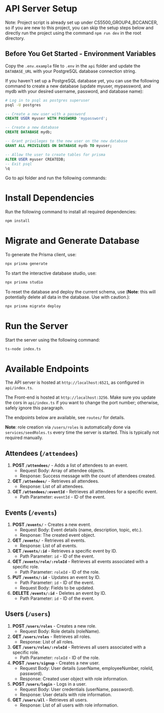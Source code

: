 # API Server Setup

Note: Project script is already set up under CS5500_GROUP4_BCCANCER, so if you are new to this project, you can skip the setup steps below and directly run the project using the command `npm run dev` in the root directory.

## Before You Get Started - Environment Variables

Copy the `.env.example` file to `.env` in the `api` folder and update the `DATABASE_URL` with your PostgreSQL database connection string.

If you haven't set up a PostgreSQL database yet, you can use the following command to create a new database (update myuser, mypassword, and mydb with your desired username, password, and database name):

```bash
# Log in to psql as postgres superuser
psql -U postgres
```

```sql
-- Create a new user with a password
CREATE USER myuser WITH PASSWORD 'mypassword';

-- Create a new database
CREATE DATABASE mydb;

-- Grant privileges to the new user on the new database
GRANT ALL PRIVILEGES ON DATABASE mydb TO myuser;

-- Allow the user to create tables for prisma
ALTER USER myuser CREATEDB;
-- Exit psql
\q
```

Go to api folder and run the following commands:
# Install Dependencies

Run the following command to install all required dependencies:

```bash
npm install
```

# Migrate and Generate Database


To generate the Prisma client, use:

```bash
npx prisma generate
```

To start the interactive database studio, use:

```bash
npx prisma studio
```


To reset the database and deploy the current schema, use (**Note**: this will potentially delete all data in the database. Use with caution.):

```bash
npx prisma migrate deploy
```


# Run the Server

Start the server using the following command:
    
```bash
ts-node index.ts
```


# Available Endpoints

The API server is hosted at `http://localhost:6521`, as configured in `api/index.ts`.

The Front-end is hosted at `http://localhost:3256`. Make sure you update the cors in `api/index.ts` if you want to change the port number; otherwise, safely ignore this paragraph.

The endpoints below are available, see `routes/` for details.

**Note**: role creation via `/users/roles` is automatically done via `services/seedRoles.ts` every time the server is started. This is typically not required manually.

## Attendees (`/attendees`)
1. **POST `/attendees/`** - Adds a list of attendees to an event.
   - Request Body: Array of attendee objects.
   - Response: Success message with the count of attendees created.
2. **GET `/attendees/`** - Retrieves all attendees.
   - Response: List of all attendees.
3. **GET `/attendees/:eventId`** - Retrieves all attendees for a specific event.
   - Path Parameter: `eventId` - ID of the event.

## Events (`/events`)
1. **POST `/events/`** - Creates a new event.
   - Request Body: Event details (name, description, topic, etc.).
   - Response: The created event object.
2. **GET `/events/`** - Retrieves all events.
   - Response: List of all events.
3. **GET `/events/:id`** - Retrieves a specific event by ID.
   - Path Parameter: `id` - ID of the event.
4. **GET `/events/role/:roleId`** - Retrieves all events associated with a specific role.
   - Path Parameter: `roleId` - ID of the role.
5. **PUT `/events/:id`** - Updates an event by ID.
   - Path Parameter: `id` - ID of the event.
   - Request Body: Fields to be updated.
6. **DELETE `/events/:id`** - Deletes an event by ID.
   - Path Parameter: `id` - ID of the event.

## Users (`/users`)
1. **POST `/users/roles`** - Creates a new role.
   - Request Body: Role details (roleName).
2. **GET `/users/roles`** - Retrieves all roles.
   - Response: List of all roles.
3. **GET `/users/roles/:roleId`** - Retrieves all users associated with a specific role.
   - Path Parameter: `roleId` - ID of the role.
4. **POST `/users/signup`** - Creates a new user.
   - Request Body: User details (userName, employeeNumber, roleId, password).
   - Response: Created user object with role information.
5. **POST `/users/login`** - Logs in a user.
   - Request Body: User credentials (userName, password).
   - Response: User details with role information.
6. **GET `/users/all`** - Retrieves all users.
   - Response: List of all users with role information.


